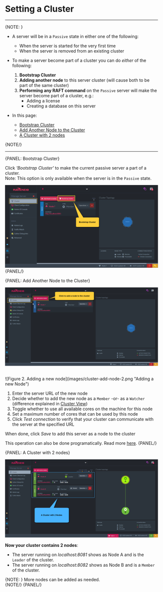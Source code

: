 ﻿# Setting a Cluster
---

{NOTE: }

* A server will be in a `Passive` state in either one of the following:  
  * When the server is started for the very first time  
  * When the server is removed from an existing cluster  

* To make a server become part of a cluster you can do _either_ of the following:  

  1. **Bootstrap Cluster**  
  2. **Adding another node** to this server cluster (will cause both to be part of the same cluster)  
  3. **Performing any RAFT command** on the `Passive` server will make the server become part of a cluster, e.g.:  
     * Adding a license  
     * Creating a database on this server  

* In this page:  
  * [Bootstrap Cluster](../../studio/cluster/setting-a-cluster#bootstrap-cluster)  
  * [Add Another Node to the Cluster](../../studio/cluster/setting-a-cluster#add-another-node-to-the-cluster)  
  * [A Cluster with 2 nodes](../../studio/cluster/setting-a-cluster#a-cluster-with-2-nodes)  

{NOTE/}

---

{PANEL: Bootstrap Cluster}

Click _'Bootstrap Cluster'_ to make the current passive server a part of a cluster.  
Note: This option is only available when the server is in the `Passive` state.  

![Figure 0. Click to add a new node](images/cluster-add-node-0.png "Bootstrap Cluster")
{PANEL/}

{PANEL: Add Another Node to the Cluster}

![Figure 1. Click to add a new node](images/cluster-add-node-1.png "Click to add a new node")

<br/>
![Figure 2. Adding a new node](images/cluster-add-node-2.png "Adding a new Node")

1. Enter the server URL of the new node  
2. Decide whether to add the new node as a `Member` -or- as a `Watcher` (difference explained in [Cluster View](cluster-view))  
3. Toggle whether to use all available cores on the machine for this node  
4. Set a maximum number of cores that can be used by this node  
5. Click _Test connection_ to verify that your cluster can communicate with the server at the specified URL  

When done, click *Save* to add this server as a node to the cluster  

This operation can also be done programatically. Read more [here](../../server/clustering/cluster-api).
{PANEL/}

{PANEL: A Cluster with 2 nodes}

![Figure 3. Cluster with 2 nodes](images/cluster-add-node-3.png "A cluster with 2 nodes")

**Now your cluster contains 2 nodes**:  

* The server running on _localhost:8081_ shows as Node A and is the `Leader` of the cluster.  
* The server running on _localhost:8082_ shows as Node B and is a `Member` of the cluster.  

{NOTE: }
 More nodes can be added as needed.  
{NOTE/}
{PANEL/}
